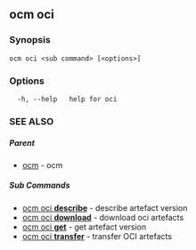 ## ocm oci



### Synopsis

```
ocm oci <sub command> [<options>]
```

### Options

```
  -h, --help   help for oci
```

### SEE ALSO

##### Parent

* [ocm](ocm.md)	 - ocm


##### Sub Commands

* [ocm oci <b>describe</b>](ocm_oci_describe.md)	 - describe artefact version
* [ocm oci <b>download</b>](ocm_oci_download.md)	 - download oci artefacts
* [ocm oci <b>get</b>](ocm_oci_get.md)	 - get artefact version
* [ocm oci <b>transfer</b>](ocm_oci_transfer.md)	 - transfer OCI artefacts


